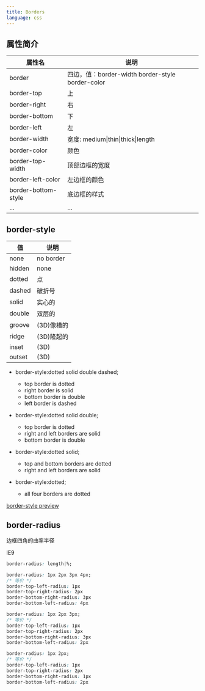 ```yaml
---
title: Borders
language: css
---
```


## 属性简介

|属性名|说明|
|------|----|
|border|四边，值：border-width border-style border-color|
|border-top|上|
|border-right|右|
|border-bottom|下|
|border-left|左|
|border-width|宽度: medium\|thin\|thick\|length|
|border-color|颜色|
|border-top-width|顶部边框的宽度|
|border-left-color|左边框的颜色|
|border-bottom-style|底边框的样式|
|...|...|

## border-style

|值      |说明     |
|--------|---------|
|none    |no border  |
|hidden  |none       |
|dotted  |点         |
|dashed  |破折号     |
|solid   |实心的     |
|double  |双层的     |
|groove  |(3D)像槽的 |
|ridge   |(3D)隆起的 |
|inset   |(3D)       |
|outset  |(3D)       |

* border-style:dotted solid double dashed;
    * top border is dotted
    * right border is solid
    * bottom border is double
    * left border is dashed

* border-style:dotted solid double;
    * top border is dotted
    * right and left borders are solid
    * bottom border is double

* border-style:dotted solid;
    * top and bottom borders are dotted
    * right and left borders are solid

* border-style:dotted;
    * all four borders are dotted

[border-style preview](http://www.w3schools.com/cssref/playit.asp?filename=playcss_border-style&preval=none)

## border-radius

边框四角的曲率半径

IE9

```css
border-radius: length|%;
```

```css
border-radius: 1px 2px 3px 4px;
/* 等价 */
border-top-left-radius: 1px
border-top-right-radius: 2px
border-bottom-right-radius: 3px
border-bottom-left-radius: 4px
```

```css
border-radius: 1px 2px 3px;
/* 等价 */
border-top-left-radius: 1px
border-top-right-radius: 2px
border-bottom-right-radius: 3px
border-bottom-left-radius: 2px
```

```css
border-radius: 1px 2px;
/* 等价 */
border-top-left-radius: 1px
border-top-right-radius: 2px
border-bottom-right-radius: 1px
border-bottom-left-radius: 2px
```
